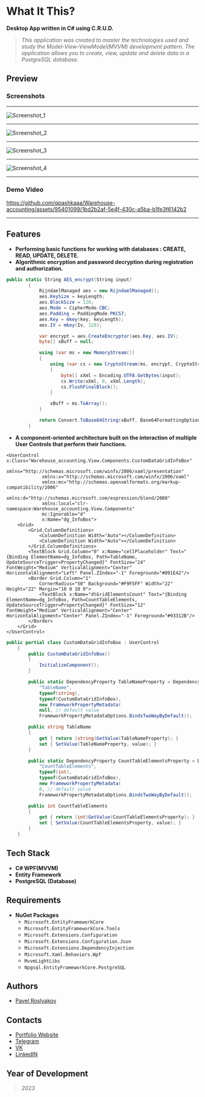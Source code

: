 # What It This?
  **Desktop App written in C# using C.R.U.D.**
  >*This application was created to master the technologies used and study the Model-View-ViewModel(MVVM) development pattern. The application allows you to create, view, update and delete data in a PostgreSQL database.*

## Preview
### Screenshots
_____
![Screenshot_1](https://github.com/qpashkaaa/Warehouse-accounting/assets/95401099/b95121f7-486d-467b-83df-37c7caeb0292)
_____
![Screenshot_2](https://github.com/qpashkaaa/Warehouse-accounting/assets/95401099/0e1df69d-59bb-4091-a4ae-d0139746f550)
_____
![Screenshot_3](https://github.com/qpashkaaa/Warehouse-accounting/assets/95401099/f8194edd-2a9a-401c-a710-031cf9ceb7ae)
_____
![Screenshot_4](https://github.com/qpashkaaa/Warehouse-accounting/assets/95401099/524bc834-b09b-45a8-8d2d-959c3fbaea9f)
_____

### Demo Video
https://github.com/qpashkaaa/Warehouse-accounting/assets/95401099/1bd2b2af-5e4f-430c-a5ba-b1fe3f6142b2
_____


## Features
- **Performing basic functions for working with databases : CREATE, READ, UPDATE, DELETE.**
- **Algorithmic encryption and password decryption during registration and authorization.**
```C#
public static String AES_encrypt(String input)
        {
            RijndaelManaged aes = new RijndaelManaged();
            aes.KeySize = keyLength;
            aes.BlockSize = 128;
            aes.Mode = CipherMode.CBC;
            aes.Padding = PaddingMode.PKCS7;
            aes.Key = mkey(key, keyLength);
            aes.IV = mkey(Iv, 128);

            var encrypt = aes.CreateEncryptor(aes.Key, aes.IV);
            byte[] xBuff = null;

            using (var ms = new MemoryStream())
            {
                using (var cs = new CryptoStream(ms, encrypt, CryptoStreamMode.Write))
                {
                    byte[] xXml = Encoding.UTF8.GetBytes(input);
                    cs.Write(xXml, 0, xXml.Length);
                    cs.FlushFinalBlock();
                }

                xBuff = ms.ToArray();
            }

            return Convert.ToBase64String(xBuff, Base64FormattingOptions.None);
        }
```
- **A component-oriented architecture built on the interaction of multiple User Сontrols that perform their functions.**
```XAML
<UserControl x:Class="Warehouse_accounting.View.Components.CustomDataGridInfoBox"
             xmlns="http://schemas.microsoft.com/winfx/2006/xaml/presentation"
             xmlns:x="http://schemas.microsoft.com/winfx/2006/xaml"
             xmlns:mc="http://schemas.openxmlformats.org/markup-compatibility/2006" 
             xmlns:d="http://schemas.microsoft.com/expression/blend/2008" 
             xmlns:local="clr-namespace:Warehouse_accounting.View.Components"
             mc:Ignorable="d"
             x:Name="dg_InfoBox">
    <Grid>
        <Grid.ColumnDefinitions>
            <ColumnDefinition Width="Auto"></ColumnDefinition>
            <ColumnDefinition Width="Auto"></ColumnDefinition>
        </Grid.ColumnDefinitions>
        <TextBlock Grid.Column="0" x:Name="cellPlaceholder" Text="{Binding ElementName=dg_InfoBox, Path=TableName, UpdateSourceTrigger=PropertyChanged}" FontSize="24" FontWeight="Medium" VerticalAlignment="Center" HorizontalAlignment="Left" Panel.ZIndex="-1" Foreground="#091E42"/>
        <Border Grid.Column="1"
            CornerRadius="50" Background="#F9F5FF" Width="22" Height="22" Margin="10 0 10 0">
            <TextBlock x:Name="dtGridElementsCount" Text="{Binding ElementName=dg_InfoBox, Path=CountTableElements, UpdateSourceTrigger=PropertyChanged}" FontSize="12" FontWeight="Medium" VerticalAlignment="Center" HorizontalAlignment="Center" Panel.ZIndex="-1" Foreground="#93312B"/>
        </Border>
    </Grid>
</UserControl>
```
```C#
public partial class CustomDataGridInfoBox : UserControl
    {
        public CustomDataGridInfoBox()
        {
            InitializeComponent();
        }

        public static DependencyProperty TableNameProperty = DependencyProperty.Register(
            "TableName",
            typeof(string),
            typeof(CustomDataGridInfoBox),
            new FrameworkPropertyMetadata(
            null, // default value
            FrameworkPropertyMetadataOptions.BindsTwoWayByDefault));

        public string TableName
        {
            get { return (string)GetValue(TableNameProperty); }
            set { SetValue(TableNameProperty, value); }
        }

        public static DependencyProperty CountTableElementsProperty = DependencyProperty.Register(
            "CountTableElements",
            typeof(int),
            typeof(CustomDataGridInfoBox),
            new FrameworkPropertyMetadata(
            0, // default value
            FrameworkPropertyMetadataOptions.BindsTwoWayByDefault));

        public int CountTableElements
        {
            get { return (int)GetValue(CountTableElementsProperty); }
            set { SetValue(CountTableElementsProperty, value); }
        }
    }
```

## Tech Stack
- **С# WPF(MVVM)**
- **Entity Framework**
- **PostgreSQL (Database)**

## Requirements
- **NuGet Packages**
  - ```Microsoft.EntityFrameworkCore```
  - ```Microsoft.EntityFrameworkCore.Tools```
  - ```Microsoft.Extensions.Configuration```
  - ```Microsoft.Extensions.Configuration.Json```
  - ```Microsoft.Extensions.DependencyInjection```
  - ```Microsoft.Xaml.Behaviors.Wpf```
  - ```MvvmLightLibs```
  - ```Npgsql.EntityFrameworkCore.PostgreSQL```

## Authors
- [Pavel Roslyakov](https://github.com/qpashkaaa)

## Contacts
- [Portfolio Website]()
- [Telegram](https://t.me/qpashkaaa)
- [VK](https://vk.com/qpashkaaa)
- [LinkedIN](https://www.linkedin.com/in/pavel-roslyakov-7b303928b/)

## Year of Development
> *2023*
  
